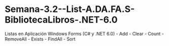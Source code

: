 # Semana-3.2--List-A.DA.FA.S-BibliotecaLibros-.NET-6.0
Listas en Aplicación Windows Forms (C# y .NET 6.0) - Add - Clear - Count - RemoveAll - Exists - FindAll - Sort
